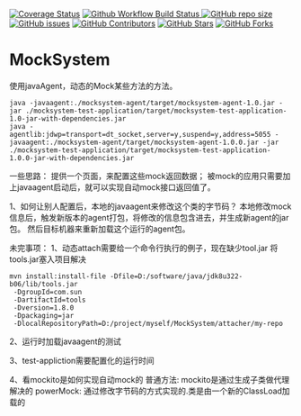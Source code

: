 <a href="https://codecov.io/gh/wangjie-fourth/MockSystem/branch/main"><img src="https://img.shields.io/codecov/c/github/wangjie-fourth/MockSystem/main?logo=codecov&logoColor=white" alt="Coverage Status"></a>
<a href="https://github.com/wangjie-fourth/MockSystem/actions/workflows/build_and_test.yaml">
<img src="https://img.shields.io/github/actions/workflow/status/wangjie-fourth/MockSystem/build_and_test.yaml?branch=main&logo=github&logoColor=white&label=fast ci" alt="Github Workflow Build Status">
</a>
<a href="https://github.com/wangjie-fourth/MockSystem"><img src="https://img.shields.io/github/repo-size/wangjie-fourth/MockSystem" alt="GitHub repo size"></a>
<a href="https://github.com/wangjie-fourth/MockSystem/issues"><img src="https://img.shields.io/github/issues/wangjie-fourth/MockSystem" alt="GitHub issues"></a>
<a href="https://github.com/wangjie-fourth/MockSystem/graphs/contributors"><img src="https://img.shields.io/github/contributors/wangjie-fourth/MockSystem" alt="GitHub Contributors"></a>
<a href="https://github.com/wangjie-fourth/MockSystem/stargazers"><img src="https://img.shields.io/github/stars/wangjie-fourth/MockSystem" alt="GitHub Stars"></a>
<a href="https://github.com/wangjie-fourth/MockSystem/fork"><img src="https://img.shields.io/github/forks/wangjie-fourth/MockSystem" alt="GitHub Forks"></a>


# MockSystem
使用javaAgent，动态的Mock某些方法的方法。
```shell
java -javaagent:./mocksystem-agent/target/mocksystem-agent-1.0.jar -jar ./mocksystem-test-application/target/mocksystem-test-application-1.0-jar-with-dependencies.jar
java -agentlib:jdwp=transport=dt_socket,server=y,suspend=y,address=5055 -javaagent:./mocksystem-agent/target/mocksystem-agent-1.0.0.jar -jar ./mocksystem-test-application/target/mocksystem-test-application-1.0.0-jar-with-dependencies.jar
```

一些思路：
提供一个页面，来配置这些mock返回数据；
被mock的应用只需要加上javaagent启动后，就可以实现自动mock接口返回值了。

1、如何让别人配置后，本地的javaagent来修改这个类的字节码？
本地修改mock信息后，触发新版本的agent打包，将修改的信息包含进去，并生成新agent的jar包。
然后目标机器来重新加载这个运行的agent包。



未完事项：
1、动态attach需要给一个命令行执行的例子，现在缺少tool.jar
将tools.jar塞入项目解决
```shell
mvn install:install-file -Dfile=D:/software/java/jdk8u322-b06/lib/tools.jar
 -DgroupId=com.sun
 -DartifactId=tools
 -Dversion=1.8.0
 -Dpackaging=jar
 -DlocalRepositoryPath=D:/project/myself/MockSystem/attacher/my-repo
```

2、运行时加载javaagent的测试

3、test-appliction需要配置化的运行时间

4、看mockito是如何实现自动mock的
普通方法: mockito是通过生成子类做代理解决的
powerMock: 通过修改字节码的方式实现的.类是由一个新的ClassLoad加载的
